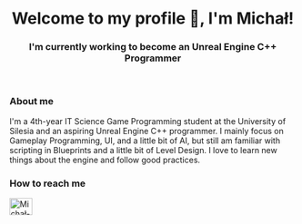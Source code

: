 <div align="center">
  <h1>Welcome to my profile 👋, I'm Michał!</h1>
  <h3>I'm currently working to become an Unreal Engine C++ Programmer</h3>
</div>

<br/>

<h3 align="left">About me</h3>
<p>I'm a 4th-year IT Science Game Programming student at the University of Silesia and an aspiring Unreal Engine C++ programmer. I mainly focus on Gameplay Programming, UI, and a little bit of AI, but still am familiar with scripting in Blueprints and a little bit of Level Design. I love to learn new things about the engine and follow good practices.</p>


<h3 align="left">How to reach me</h3>
<p align="left">
<a href="https://www.linkedin.com/in/micha%C5%82-ogi%C5%84ski-b67386238" target="blank"><img align="center" src="https://raw.githubusercontent.com/rahuldkjain/github-profile-readme-generator/master/src/images/icons/Social/linked-in.svg" alt="Michał-Ogiński" height="30" width="40" /></a>
</p>

